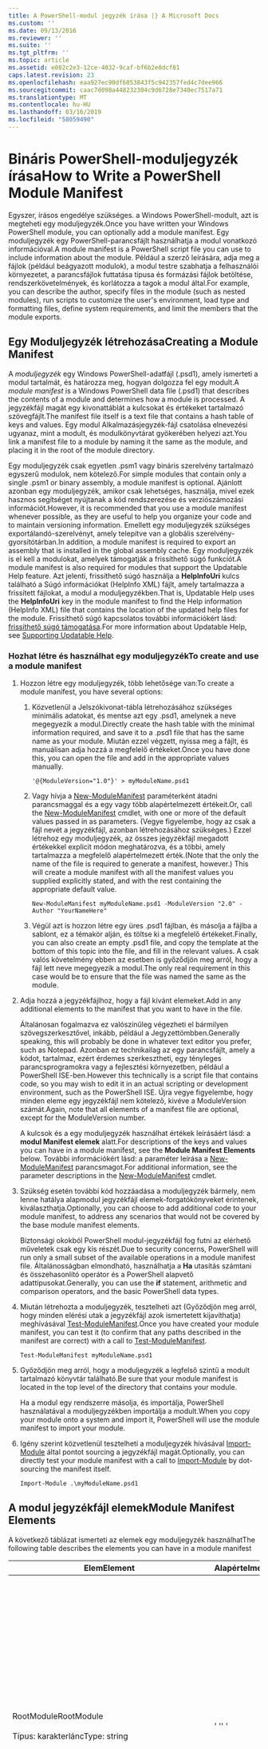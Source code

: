 ```yaml
---
title: A PowerShell-modul jegyzék írása |} A Microsoft Docs
ms.custom: ''
ms.date: 09/13/2016
ms.reviewer: ''
ms.suite: ''
ms.tgt_pltfrm: ''
ms.topic: article
ms.assetid: e082c2e3-12ce-4032-9caf-bf6b2e0dcf81
caps.latest.revision: 23
ms.openlocfilehash: eaa927ec90df6053843f5c942357fed4c7dee966
ms.sourcegitcommit: caac7d098a448232304c9d6728e7340ec7517a71
ms.translationtype: MT
ms.contentlocale: hu-HU
ms.lasthandoff: 03/16/2019
ms.locfileid: "58059490"
---
```

# <a name="how-to-write-a-powershell-module-manifest"></a><span data-ttu-id="50d40-102">Bináris PowerShell-moduljegyzék írása</span><span class="sxs-lookup"><span data-stu-id="50d40-102">How to Write a PowerShell Module Manifest</span></span>

<span data-ttu-id="50d40-103">Egyszer, írásos engedélye szükséges. a Windows PowerShell-modult, azt is megteheti egy moduljegyzék.</span><span class="sxs-lookup"><span data-stu-id="50d40-103">Once you have written your Windows PowerShell module, you can optionally add a module manifest.</span></span> <span data-ttu-id="50d40-104">Egy moduljegyzék egy PowerShell-parancsfájlt használhatja a modul vonatkozó információval.</span><span class="sxs-lookup"><span data-stu-id="50d40-104">A module manifest is a PowerShell script file you can use to include information about the module.</span></span> <span data-ttu-id="50d40-105">Például a szerző leírására, adja meg a fájlok (például beágyazott modulok), a modul testre szabhatja a felhasználói környezetet, a parancsfájlok futtatása típusa és formázási fájlok betöltése, rendszerkövetelmények, és korlátozza a tagok a modul által.</span><span class="sxs-lookup"><span data-stu-id="50d40-105">For example, you can describe the author, specify files in the module (such as nested modules), run scripts to customize the user's environment, load type and formatting files, define system requirements, and limit the members that the module exports.</span></span>

## <a name="creating-a-module-manifest"></a><span data-ttu-id="50d40-106">Egy Moduljegyzék létrehozása</span><span class="sxs-lookup"><span data-stu-id="50d40-106">Creating a Module Manifest</span></span>

<span data-ttu-id="50d40-107">A *moduljegyzék* egy Windows PowerShell-adatfájl (.psd1), amely ismerteti a modul tartalmát, és határozza meg, hogyan dolgozza fel egy modult.</span><span class="sxs-lookup"><span data-stu-id="50d40-107">A *module manifest* is a Windows PowerShell data file (.psd1) that describes the contents of a module and determines how a module is processed.</span></span> <span data-ttu-id="50d40-108">A jegyzékfájl magát egy kivonattáblát a kulcsokat és értékeket tartalmazó szövegfájlt.</span><span class="sxs-lookup"><span data-stu-id="50d40-108">The manifest file itself is a text file that contains a hash table of keys and values.</span></span> <span data-ttu-id="50d40-109">Egy modul Alkalmazásjegyzék-fájl csatolása elnevezési ugyanaz, mint a modult, és modulkönyvtárat gyökerében helyezi azt.</span><span class="sxs-lookup"><span data-stu-id="50d40-109">You link a manifest file to a module by naming it the same as the module, and placing it in the root of the module directory.</span></span>

<span data-ttu-id="50d40-110">Egy moduljegyzék csak egyetlen .psm1 vagy bináris szerelvény tartalmazó egyszerű modulok, nem kötelező.</span><span class="sxs-lookup"><span data-stu-id="50d40-110">For simple modules that contain only a single .psm1 or binary assembly, a module manifest is optional.</span></span> <span data-ttu-id="50d40-111">Ajánlott azonban egy moduljegyzék, amikor csak lehetséges, használja, mivel ezek hasznos segítséget nyújtanak a kód rendszerezése és verziószámozási információt.</span><span class="sxs-lookup"><span data-stu-id="50d40-111">However, it is recommended that you use a module manifest whenever possible, as they are useful to help you organize your code and to maintain versioning information.</span></span> <span data-ttu-id="50d40-112">Emellett egy moduljegyzék szükséges exportálandó-szerelvényt, amely telepítve van a globális szerelvény-gyorsítótárban.</span><span class="sxs-lookup"><span data-stu-id="50d40-112">In addition, a module manifest is required to export an assembly that is installed in the global assembly cache.</span></span> <span data-ttu-id="50d40-113">Egy moduljegyzék is el kell a modulokat, amelyek támogatják a frissíthető súgó funkciót.</span><span class="sxs-lookup"><span data-stu-id="50d40-113">A module manifest is also required for modules that support the Updatable Help feature.</span></span> <span data-ttu-id="50d40-114">Azt jelenti, frissíthető súgó használja a **HelpInfoUri** kulcs található a Súgó információkat (HelpInfo XML) fájlt, amely tartalmazza a frissített fájlokat, a modul a moduljegyzékben.</span><span class="sxs-lookup"><span data-stu-id="50d40-114">That is, Updatable Help uses the **HelpInfoUri** key in the module manifest to find the Help information (HelpInfo XML) file that contains the location of the updated help files for the module.</span></span> <span data-ttu-id="50d40-115">Frissíthető súgó kapcsolatos további információkért lásd: [frissíthető súgó támogatása](./supporting-updatable-help.md).</span><span class="sxs-lookup"><span data-stu-id="50d40-115">For more information about Updatable Help, see [Supporting Updatable Help](./supporting-updatable-help.md).</span></span>

### <a name="to-create-and-use-a-module-manifest"></a><span data-ttu-id="50d40-116">Hozhat létre és használhat egy moduljegyzék</span><span class="sxs-lookup"><span data-stu-id="50d40-116">To create and use a module manifest</span></span>

1. <span data-ttu-id="50d40-117">Hozzon létre egy moduljegyzék, több lehetősége van:</span><span class="sxs-lookup"><span data-stu-id="50d40-117">To create a module manifest, you have several options:</span></span>

   1. <span data-ttu-id="50d40-118">Közvetlenül a Jelszókivonat-tábla létrehozásához szükséges minimális adatokat, és mentse azt egy .psd1, amelynek a neve megegyezik a modul.</span><span class="sxs-lookup"><span data-stu-id="50d40-118">Directly create the hash table with the minimal information required, and save it to a .psd1 file that has the same name as your module.</span></span> <span data-ttu-id="50d40-119">Miután ezzel végzett, nyissa meg a fájlt, és manuálisan adja hozzá a megfelelő értékeket.</span><span class="sxs-lookup"><span data-stu-id="50d40-119">Once you have done this, you can open the file and add in the appropriate values manually.</span></span>

      `'@{ModuleVersion="1.0"}' > myModuleName.psd1`

   2. <span data-ttu-id="50d40-120">Vagy hívja a [New-ModuleManifest](/powershell/module/Microsoft.PowerShell.Core/New-ModuleManifest) paraméterként átadni parancsmaggal és a egy vagy több alapértelmezett értékeit.</span><span class="sxs-lookup"><span data-stu-id="50d40-120">Or, call the [New-ModuleManifest](/powershell/module/Microsoft.PowerShell.Core/New-ModuleManifest) cmdlet, with one or more of the default values passed in as parameters.</span></span> <span data-ttu-id="50d40-121">(Vegye figyelembe, hogy az csak a fájl nevét a jegyzékfájl, azonban létrehozásához szükséges.) Ezzel létrehoz egy moduljegyzék, az összes jegyzékfájl megadott értékekkel explicit módon meghatározva, és a többi, amely tartalmazza a megfelelő alapértelmezett érték.</span><span class="sxs-lookup"><span data-stu-id="50d40-121">(Note that the only the name of the file is required to generate a manifest, however.) This will create a module manifest with all the manifest values you supplied explicitly stated, and with the rest containing the appropriate default value.</span></span>

      `New-ModuleManifest myModuleName.psd1 -ModuleVersion "2.0" -Author "YourNameHere"`

   3. <span data-ttu-id="50d40-122">Végül azt is hozzon létre egy üres .psd1 fájlban, és másolja a fájlba a sablont, ez a témakör alján, és töltse ki a megfelelő értékeket.</span><span class="sxs-lookup"><span data-stu-id="50d40-122">Finally, you can also create an empty .psd1 file, and copy the template at the bottom of this topic into the file, and fill in the relevant values.</span></span> <span data-ttu-id="50d40-123">A csak valós követelmény ebben az esetben is győződjön meg arról, hogy a fájl lett neve megegyezik a modul.</span><span class="sxs-lookup"><span data-stu-id="50d40-123">The only real requirement in this case would be to ensure that the file was named the same as the module.</span></span>

2. <span data-ttu-id="50d40-124">Adja hozzá a jegyzékfájlhoz, hogy a fájl kívánt elemeket.</span><span class="sxs-lookup"><span data-stu-id="50d40-124">Add in any additional elements to the manifest that you want to have in the file.</span></span>

   <span data-ttu-id="50d40-125">Általánosan fogalmazva ez valószínűleg végezheti el bármilyen szövegszerkesztővel, inkább, például a Jegyzettömbben.</span><span class="sxs-lookup"><span data-stu-id="50d40-125">Generally speaking, this will probably be done in whatever text editor you prefer, such as Notepad.</span></span> <span data-ttu-id="50d40-126">Azonban ez technikailag az egy parancsfájlt, amely a kódot, tartalmaz, ezért érdemes szerkesztheti, egy tényleges parancsprogramokra vagy a fejlesztési környezetben, például a PowerShell ISE-ben.</span><span class="sxs-lookup"><span data-stu-id="50d40-126">However this technically is a script file that contains code, so you may wish to edit it in an actual scripting or development environment, such as the PowerShell ISE.</span></span> <span data-ttu-id="50d40-127">Újra vegye figyelembe, hogy minden eleme egy jegyzékfájl nem kötelező, kivéve a ModuleVersion számát.</span><span class="sxs-lookup"><span data-stu-id="50d40-127">Again, note that all elements of a manifest file are optional, except for the ModuleVersion number.</span></span>

   <span data-ttu-id="50d40-128">A kulcsok és a egy moduljegyzék használhat értékek leírásáért lásd: a **modul Manifest elemek** alatt.</span><span class="sxs-lookup"><span data-stu-id="50d40-128">For descriptions of the keys and values you can have in a module manifest, see the **Module Manifest Elements** below.</span></span> <span data-ttu-id="50d40-129">További információkért lásd: a paraméter leírása a [New-ModuleManifest](/powershell/module/Microsoft.PowerShell.Core/New-ModuleManifest) parancsmagot.</span><span class="sxs-lookup"><span data-stu-id="50d40-129">For additional information, see the parameter descriptions in the  [New-ModuleManifest](/powershell/module/Microsoft.PowerShell.Core/New-ModuleManifest) cmdlet.</span></span>

3. <span data-ttu-id="50d40-130">Szükség esetén további kód hozzáadása a moduljegyzék bármely, nem lenne hatálya alapmodul jegyzékfájl elemek-forgatókönyveket érintenek, kiválaszthatja.</span><span class="sxs-lookup"><span data-stu-id="50d40-130">Optionally, you can choose to add additional code to your module manifest, to address any scenarios that would not be covered by the base module manifest elements.</span></span>

   <span data-ttu-id="50d40-131">Biztonsági okokból PowerShell modul-jegyzékfájl fog futni az elérhető műveletek csak egy kis részét.</span><span class="sxs-lookup"><span data-stu-id="50d40-131">Due to security concerns, PowerShell will run only a small subset of the available operations in a module manifest file.</span></span> <span data-ttu-id="50d40-132">Általánosságban elmondható, használhatja a **Ha** utasítás számtani és összehasonlító operátor és a PowerShell alapvető adattípusokat.</span><span class="sxs-lookup"><span data-stu-id="50d40-132">Generally, you can use the **if** statement, arithmetic and comparison operators, and the basic PowerShell data types.</span></span>

4. <span data-ttu-id="50d40-133">Miután létrehozta a moduljegyzék, tesztelheti azt (Győződjön meg arról, hogy minden elérési utak a jegyzékfájl azok ismertetett kijavíthatja) meghívásával [Test-ModuleManifest](/powershell/module/Microsoft.PowerShell.Core/Test-ModuleManifest).</span><span class="sxs-lookup"><span data-stu-id="50d40-133">Once you have created your module manifest, you can test it (to confirm that any paths described in the manifest are correct) with a call to [Test-ModuleManifest](/powershell/module/Microsoft.PowerShell.Core/Test-ModuleManifest).</span></span>

   `Test-ModuleManifest myModuleName.psd1`

5. <span data-ttu-id="50d40-134">Győződjön meg arról, hogy a moduljegyzék a legfelső szintű a modult tartalmazó könyvtár található.</span><span class="sxs-lookup"><span data-stu-id="50d40-134">Be sure that your module manifest is located in the top level of the directory that contains your module.</span></span>

   <span data-ttu-id="50d40-135">Ha a modul egy rendszerre másolja, és importálja, PowerShell használatával a moduljegyzékben importálja a modult.</span><span class="sxs-lookup"><span data-stu-id="50d40-135">When you copy your module onto a system and import it, PowerShell will use the module manifest to import your module.</span></span>

6. <span data-ttu-id="50d40-136">Igény szerint közvetlenül tesztelheti a moduljegyzék hívásával [Import-Module](/powershell/module/Microsoft.PowerShell.Core/Import-Module) által pontot sourcing a jegyzékfájl magát.</span><span class="sxs-lookup"><span data-stu-id="50d40-136">Optionally, you can directly test your module manifest with a call to [Import-Module](/powershell/module/Microsoft.PowerShell.Core/Import-Module) by dot-sourcing the manifest itself.</span></span>

   `Import-Module .\myModuleName.psd1`

## <a name="module-manifest-elements"></a><span data-ttu-id="50d40-137">A modul jegyzékfájl elemek</span><span class="sxs-lookup"><span data-stu-id="50d40-137">Module Manifest Elements</span></span>

<span data-ttu-id="50d40-138">A következő táblázat ismerteti az elemek egy moduljegyzék használhat</span><span class="sxs-lookup"><span data-stu-id="50d40-138">The following table describes the elements you can have in a module manifest</span></span>

|<span data-ttu-id="50d40-139">Elem</span><span class="sxs-lookup"><span data-stu-id="50d40-139">Element</span></span>|<span data-ttu-id="50d40-140">Alapértelmezett</span><span class="sxs-lookup"><span data-stu-id="50d40-140">Default</span></span>|<span data-ttu-id="50d40-141">Leírás</span><span class="sxs-lookup"><span data-stu-id="50d40-141">Description</span></span>|
|-------------|-------------|-----------------|
|<span data-ttu-id="50d40-142">RootModule</span><span class="sxs-lookup"><span data-stu-id="50d40-142">RootModule</span></span><br /><br /> <span data-ttu-id="50d40-143">Típus: karakterlánc</span><span class="sxs-lookup"><span data-stu-id="50d40-143">Type: string</span></span>|<span data-ttu-id="50d40-144">' '</span><span class="sxs-lookup"><span data-stu-id="50d40-144">' '</span></span>|<span data-ttu-id="50d40-145">A modul vagy bináris modul parancsfájl társított a jegyzékfájlban.</span><span class="sxs-lookup"><span data-stu-id="50d40-145">Script module or binary module file associated with this manifest.</span></span> <span data-ttu-id="50d40-146">PowerShell korábbi verzióiban ezt az elemet a ModuleToProcess néven ismert.</span><span class="sxs-lookup"><span data-stu-id="50d40-146">Previous versions of PowerShell called this element the ModuleToProcess.</span></span><br /><br /> <span data-ttu-id="50d40-147">Lehet, hogy a legfelső szintű modul lehetséges típusait üres (teszi ezt egy **Manifest** modul), egy parancsfájl-moduljának neve (.psm1, ami lehetővé teszi az Ez egy **parancsfájl** modul), vagy a bináris modulok (.exe vagy .dll, neve Ez lehetővé teszi egy **bináris** modul).</span><span class="sxs-lookup"><span data-stu-id="50d40-147">Possible types for the root module can be empty (which will make this a **Manifest** module), the name of a script module (.psm1, which makes this a **Script** module), or the name of a binary module (.exe or .dll, which makes this a **Binary** module).</span></span> <span data-ttu-id="50d40-148">Ez az elem helyezi el egy modul jegyzékfájlt (.psd1) vagy egy parancsfájl (.ps1) neve előforduló hiba miatt.</span><span class="sxs-lookup"><span data-stu-id="50d40-148">Placing the name of a module manifest (.psd1) or a script file (.ps1) in this element will cause an error to occur.</span></span>|
|<span data-ttu-id="50d40-149">ModuleVersion</span><span class="sxs-lookup"><span data-stu-id="50d40-149">ModuleVersion</span></span><br /><br /> <span data-ttu-id="50d40-150">Típus: karakterlánc</span><span class="sxs-lookup"><span data-stu-id="50d40-150">Type: string</span></span>|<span data-ttu-id="50d40-151">1.0</span><span class="sxs-lookup"><span data-stu-id="50d40-151">1.0</span></span>|<span data-ttu-id="50d40-152">Ez a modul verziószámát.</span><span class="sxs-lookup"><span data-stu-id="50d40-152">Version number of this module.</span></span> <span data-ttu-id="50d40-153">A karakterlánc [System.Version] átalakítása képesnek kell lennie.</span><span class="sxs-lookup"><span data-stu-id="50d40-153">The string must be able to convert to [System.Version].</span></span> <span data-ttu-id="50d40-154">Ez azt jelenti, hogy a(z) #. #. #. #. #'.</span><span class="sxs-lookup"><span data-stu-id="50d40-154">That is, '#.#.#.#.#'.</span></span> <span data-ttu-id="50d40-155">`Import-Module` a megtalálja az első modul betölti a **$psModulePath** , amely megegyezik-e, és legalább egy ModuleVersion megegyezik a `-MinimumVersion` paraméter.</span><span class="sxs-lookup"><span data-stu-id="50d40-155">`Import-Module` will load the first module it finds on the **$psModulePath** that matches the name, and has at least as high a ModuleVersion, as the `-MinimumVersion` parameter.</span></span> <span data-ttu-id="50d40-156">Egy adott verziót használja a`-RequiredVersion` paramétert, helyette.</span><span class="sxs-lookup"><span data-stu-id="50d40-156">To import a specific version, use the`-RequiredVersion` parameter, instead.</span></span><br /><br /> <span data-ttu-id="50d40-157">Példa: `ModuleVersion = '1.0'`</span><span class="sxs-lookup"><span data-stu-id="50d40-157">Example: `ModuleVersion = '1.0'`</span></span>|
|<span data-ttu-id="50d40-158">GUID</span><span class="sxs-lookup"><span data-stu-id="50d40-158">GUID</span></span><br /><br /> <span data-ttu-id="50d40-159">Típus: karakterlánc</span><span class="sxs-lookup"><span data-stu-id="50d40-159">Type: string</span></span>|<span data-ttu-id="50d40-160">Automatikusan előállított GUID</span><span class="sxs-lookup"><span data-stu-id="50d40-160">Autogenerated GUID</span></span>|<span data-ttu-id="50d40-161">Ez a modul egyedi azonosításához használt azonosítója.</span><span class="sxs-lookup"><span data-stu-id="50d40-161">ID used to uniquely identify this module.</span></span> <span data-ttu-id="50d40-162">Vegye figyelembe, hogy egy modul GUID jelenleg nem lehet importálni.</span><span class="sxs-lookup"><span data-stu-id="50d40-162">Note that you cannot currently import a module by GUID.</span></span><br /><br /> <span data-ttu-id="50d40-163">Példa: `GUID = 'cfc45206-1e49-459d-a8ad-5b571ef94857'`</span><span class="sxs-lookup"><span data-stu-id="50d40-163">Example: `GUID = 'cfc45206-1e49-459d-a8ad-5b571ef94857'`</span></span>|
|<span data-ttu-id="50d40-164">Szerző</span><span class="sxs-lookup"><span data-stu-id="50d40-164">Author</span></span><br /><br /> <span data-ttu-id="50d40-165">Típus: karakterlánc</span><span class="sxs-lookup"><span data-stu-id="50d40-165">Type: string</span></span>|<span data-ttu-id="50d40-166">Egyik sem</span><span class="sxs-lookup"><span data-stu-id="50d40-166">None</span></span>|<span data-ttu-id="50d40-167">Ez a modul szerzője.</span><span class="sxs-lookup"><span data-stu-id="50d40-167">Author of this module.</span></span><br /><br /> <span data-ttu-id="50d40-168">Példa: `Author = 'AuthorNameHere'`</span><span class="sxs-lookup"><span data-stu-id="50d40-168">Example: `Author = 'AuthorNameHere'`</span></span>|
|<span data-ttu-id="50d40-169">CompanyName</span><span class="sxs-lookup"><span data-stu-id="50d40-169">CompanyName</span></span><br /><br /> <span data-ttu-id="50d40-170">Típus: karakterlánc</span><span class="sxs-lookup"><span data-stu-id="50d40-170">Type: string</span></span>|<span data-ttu-id="50d40-171">Ismeretlen</span><span class="sxs-lookup"><span data-stu-id="50d40-171">Unknown</span></span>|<span data-ttu-id="50d40-172">Vállalat vagy a modul gyártói.</span><span class="sxs-lookup"><span data-stu-id="50d40-172">Company or vendor of this module.</span></span><br /><br /> <span data-ttu-id="50d40-173">Példa: `CompanyName = 'Fabrikam'`</span><span class="sxs-lookup"><span data-stu-id="50d40-173">Example: `CompanyName = 'Fabrikam'`</span></span>|
|<span data-ttu-id="50d40-174">Szerzői jog</span><span class="sxs-lookup"><span data-stu-id="50d40-174">Copyright</span></span><br /><br /> <span data-ttu-id="50d40-175">Típus: karakterlánc</span><span class="sxs-lookup"><span data-stu-id="50d40-175">Type: string</span></span>|<span data-ttu-id="50d40-176">(c) [currentYear] [Szerző].</span><span class="sxs-lookup"><span data-stu-id="50d40-176">(c) [currentYear] [Author].</span></span> <span data-ttu-id="50d40-177">Minden jog fenntartva.</span><span class="sxs-lookup"><span data-stu-id="50d40-177">All rights reserved.</span></span>|<span data-ttu-id="50d40-178">Ez a modul szerzői jogi nyilatkozata.</span><span class="sxs-lookup"><span data-stu-id="50d40-178">Copyright statement for this module.</span></span><br /><br /> <span data-ttu-id="50d40-179">Példa: `Copyright = '2016 AuthorName. All rights reserved.'`</span><span class="sxs-lookup"><span data-stu-id="50d40-179">Example: `Copyright = '2016 AuthorName. All rights reserved.'`</span></span>|
|<span data-ttu-id="50d40-180">Leírás</span><span class="sxs-lookup"><span data-stu-id="50d40-180">Description</span></span><br /><br /> <span data-ttu-id="50d40-181">Típus: karakterlánc</span><span class="sxs-lookup"><span data-stu-id="50d40-181">Type: string</span></span>|<span data-ttu-id="50d40-182">' '</span><span class="sxs-lookup"><span data-stu-id="50d40-182">' '</span></span>|<span data-ttu-id="50d40-183">A modul által biztosított funkciók leírása.</span><span class="sxs-lookup"><span data-stu-id="50d40-183">Description of the functionality provided by this module.</span></span><br /><br /> <span data-ttu-id="50d40-184">Példa: `Description = 'This is a description of a module.'`</span><span class="sxs-lookup"><span data-stu-id="50d40-184">Example: `Description = 'This is a description of a module.'`</span></span>|
|<span data-ttu-id="50d40-185">PowerShellVersion</span><span class="sxs-lookup"><span data-stu-id="50d40-185">PowerShellVersion</span></span><br /><br /> <span data-ttu-id="50d40-186">Típus: karakterlánc</span><span class="sxs-lookup"><span data-stu-id="50d40-186">Type: string</span></span>|<span data-ttu-id="50d40-187">' '</span><span class="sxs-lookup"><span data-stu-id="50d40-187">' '</span></span>|<span data-ttu-id="50d40-188">A Windows PowerShell motor, ez a modul által megkövetelt minimális verzióját.</span><span class="sxs-lookup"><span data-stu-id="50d40-188">Minimum version of the Windows PowerShell engine required by this module.</span></span> <span data-ttu-id="50d40-189">Aktuális érvényes értékei 1.0-s, 2.0-s, 3.0-s, 4.0 és 5.0.</span><span class="sxs-lookup"><span data-stu-id="50d40-189">Current valid values are 1.0, 2.0, 3.0, 4.0, and 5.0.</span></span><br /><br /> <span data-ttu-id="50d40-190">Példa: `PowerShellVersion = '5.0'`</span><span class="sxs-lookup"><span data-stu-id="50d40-190">Example: `PowerShellVersion = '5.0'`</span></span>|
|<span data-ttu-id="50d40-191">PowerShellHostName</span><span class="sxs-lookup"><span data-stu-id="50d40-191">PowerShellHostName</span></span><br /><br /> <span data-ttu-id="50d40-192">Típus: karakterlánc</span><span class="sxs-lookup"><span data-stu-id="50d40-192">Type: string</span></span>|<span data-ttu-id="50d40-193">' '</span><span class="sxs-lookup"><span data-stu-id="50d40-193">' '</span></span>|<span data-ttu-id="50d40-194">Megadja a Windows PowerShell-gazdagép, a modul által igényelt nevét.</span><span class="sxs-lookup"><span data-stu-id="50d40-194">Specifies the name of the Windows PowerShell host that is required by the module.</span></span> <span data-ttu-id="50d40-195">Ez a név Windows PowerShell által biztosított.</span><span class="sxs-lookup"><span data-stu-id="50d40-195">This name is provided by Windows PowerShell.</span></span> <span data-ttu-id="50d40-196">Egy gazdagép program neve a programban, írja be a következőt: `$host.name` .</span><span class="sxs-lookup"><span data-stu-id="50d40-196">To find the name of a host program, in the program, type: `$host.name` .</span></span><br /><br /> <span data-ttu-id="50d40-197">Példa: `PowerShellHostName = 'Windows PowerShell ISE Host'`</span><span class="sxs-lookup"><span data-stu-id="50d40-197">Example: `PowerShellHostName = 'Windows PowerShell ISE Host'`</span></span>|
|<span data-ttu-id="50d40-198">PowerShellHostVersion</span><span class="sxs-lookup"><span data-stu-id="50d40-198">PowerShellHostVersion</span></span><br /><br /> <span data-ttu-id="50d40-199">Típus: karakterlánc</span><span class="sxs-lookup"><span data-stu-id="50d40-199">Type: string</span></span>|<span data-ttu-id="50d40-200">' '</span><span class="sxs-lookup"><span data-stu-id="50d40-200">' '</span></span>|<span data-ttu-id="50d40-201">A Windows PowerShell-gazdagép, ez a modul által megkövetelt minimális verzióját.</span><span class="sxs-lookup"><span data-stu-id="50d40-201">Minimum version of the Windows PowerShell host required by this module.</span></span><br /><br /> <span data-ttu-id="50d40-202">Példa: `PowerShellHostVersion = '2.0'`</span><span class="sxs-lookup"><span data-stu-id="50d40-202">Example: `PowerShellHostVersion = '2.0'`</span></span>|
|<span data-ttu-id="50d40-203">DotNetFrameworkVersion</span><span class="sxs-lookup"><span data-stu-id="50d40-203">DotNetFrameworkVersion</span></span><br /><br /> <span data-ttu-id="50d40-204">Típus: karakterlánc</span><span class="sxs-lookup"><span data-stu-id="50d40-204">Type: string</span></span>|<span data-ttu-id="50d40-205">' '</span><span class="sxs-lookup"><span data-stu-id="50d40-205">' '</span></span>|<span data-ttu-id="50d40-206">Ez a modul által igényelt, a Microsoft .NET-keretrendszer minimális verziója.</span><span class="sxs-lookup"><span data-stu-id="50d40-206">Minimum version of Microsoft .NET Framework required by this module.</span></span><br /><br /> <span data-ttu-id="50d40-207">Példa: `DotNetFrameworkVersion = '3.5'`</span><span class="sxs-lookup"><span data-stu-id="50d40-207">Example: `DotNetFrameworkVersion = '3.5'`</span></span>|
|<span data-ttu-id="50d40-208">CLRVersion</span><span class="sxs-lookup"><span data-stu-id="50d40-208">CLRVersion</span></span><br /><br /> <span data-ttu-id="50d40-209">Típus: karakterlánc</span><span class="sxs-lookup"><span data-stu-id="50d40-209">Type: string</span></span>|<span data-ttu-id="50d40-210">' '</span><span class="sxs-lookup"><span data-stu-id="50d40-210">' '</span></span>|<span data-ttu-id="50d40-211">A közös nyelvi futtatókörnyezet (CLR) Ez a modul által megkövetelt minimális verzióját.</span><span class="sxs-lookup"><span data-stu-id="50d40-211">Minimum version of the common language runtime (CLR) required by this module.</span></span><br /><br /> <span data-ttu-id="50d40-212">Példa: `CLRVersion = '3.5'`</span><span class="sxs-lookup"><span data-stu-id="50d40-212">Example: `CLRVersion = '3.5'`</span></span>|
|<span data-ttu-id="50d40-213">ProcessorArchitecture</span><span class="sxs-lookup"><span data-stu-id="50d40-213">ProcessorArchitecture</span></span><br /><br /> <span data-ttu-id="50d40-214">Típus: karakterlánc</span><span class="sxs-lookup"><span data-stu-id="50d40-214">Type: string</span></span>|<span data-ttu-id="50d40-215">' '</span><span class="sxs-lookup"><span data-stu-id="50d40-215">' '</span></span>|<span data-ttu-id="50d40-216">Processzor architektúrája (nincs, X86, AMD64-es) Ez a modul által igényelt.</span><span class="sxs-lookup"><span data-stu-id="50d40-216">Processor architecture (None, X86, Amd64) required by this module.</span></span> <span data-ttu-id="50d40-217">Érvényes értékek a következők x86, AMD64 IA64 operációs rendszerben, és egyik sem (ismeretlen vagy meghatározatlan).</span><span class="sxs-lookup"><span data-stu-id="50d40-217">Valid values are x86, AMD64, IA64, and None (unknown or unspecified).</span></span><br /><br /> <span data-ttu-id="50d40-218">Példa: `ProcessorArchitecture = 'x86'`</span><span class="sxs-lookup"><span data-stu-id="50d40-218">Example: `ProcessorArchitecture = 'x86'`</span></span>|
|<span data-ttu-id="50d40-219">RequiredModules</span><span class="sxs-lookup"><span data-stu-id="50d40-219">RequiredModules</span></span><br /><br /> <span data-ttu-id="50d40-220">Típus: [string []]</span><span class="sxs-lookup"><span data-stu-id="50d40-220">Type: [string[]]</span></span>|<span data-ttu-id="50d40-221">@()</span><span class="sxs-lookup"><span data-stu-id="50d40-221">@()</span></span>|<span data-ttu-id="50d40-222">Olyan modulok, ez a modul importálása előtt a globális környezetbe kell importálni.</span><span class="sxs-lookup"><span data-stu-id="50d40-222">Modules that must be imported into the global environment prior to importing this module.</span></span> <span data-ttu-id="50d40-223">Így betöltődik, kivéve, ha azok már betöltött felsorolt modulokat.</span><span class="sxs-lookup"><span data-stu-id="50d40-223">This will load any modules listed unless they have already been loaded.</span></span> <span data-ttu-id="50d40-224">(Például egyes modulok esetleg már tölthető be egy másik modul.).</span><span class="sxs-lookup"><span data-stu-id="50d40-224">(For example, some modules may already be loaded by a different module.).</span></span> <span data-ttu-id="50d40-225">Adjon meg egy adott verziót, a betöltés, lehetőség arra is `RequiredVersion` helyett `ModuleVersion`.</span><span class="sxs-lookup"><span data-stu-id="50d40-225">It is also possible to specify a specific version to load using `RequiredVersion` rather than `ModuleVersion`.</span></span> <span data-ttu-id="50d40-226">Használata esetén `ModuleVersion` , betölti a megadott verzió legalább elérhető legújabb verzióra.</span><span class="sxs-lookup"><span data-stu-id="50d40-226">When using `ModuleVersion` it will load the newest version available with a minimum of the version specified.</span></span><br /><br /> <span data-ttu-id="50d40-227">Példa: `RequiredModules = @(@{ModuleName="myDependentModule", ModuleVersion="2.0",Guid="cfc45206-1e49-459d-a8ad-5b571ef94857"})`</span><span class="sxs-lookup"><span data-stu-id="50d40-227">Example: `RequiredModules = @(@{ModuleName="myDependentModule", ModuleVersion="2.0",Guid="cfc45206-1e49-459d-a8ad-5b571ef94857"})`</span></span><br /><br /> <span data-ttu-id="50d40-228">Példa: `RequiredModules = @(@{ModuleName="myDependentModule", RequiredVersion="1.5",Guid="cfc45206-1e49-459d-a8ad-5b571ef94857"})`</span><span class="sxs-lookup"><span data-stu-id="50d40-228">Example: `RequiredModules = @(@{ModuleName="myDependentModule", RequiredVersion="1.5",Guid="cfc45206-1e49-459d-a8ad-5b571ef94857"})`</span></span>|
|<span data-ttu-id="50d40-229">RequiredAssemblies</span><span class="sxs-lookup"><span data-stu-id="50d40-229">RequiredAssemblies</span></span><br /><br /> <span data-ttu-id="50d40-230">Típus: [string []]</span><span class="sxs-lookup"><span data-stu-id="50d40-230">Type: [string[]]</span></span>|<span data-ttu-id="50d40-231">@()</span><span class="sxs-lookup"><span data-stu-id="50d40-231">@()</span></span>|<span data-ttu-id="50d40-232">Ez a modul importálása előtt kell betölteni, szerelvényeket.</span><span class="sxs-lookup"><span data-stu-id="50d40-232">Assemblies that must be loaded prior to importing this module.</span></span><br /><br /> <span data-ttu-id="50d40-233">Vegye figyelembe, hogy RequiredModules eltérően, PowerShell betölti a RequiredAssemblies, ha azok nem már betöltött.</span><span class="sxs-lookup"><span data-stu-id="50d40-233">Note that unlike RequiredModules, PowerShell will load the RequiredAssemblies if they are not already loaded.</span></span>|
|<span data-ttu-id="50d40-234">ScriptsToProcess</span><span class="sxs-lookup"><span data-stu-id="50d40-234">ScriptsToProcess</span></span><br /><br /> <span data-ttu-id="50d40-235">Típus: [string []]</span><span class="sxs-lookup"><span data-stu-id="50d40-235">Type: [string[]]</span></span>|<span data-ttu-id="50d40-236">@()</span><span class="sxs-lookup"><span data-stu-id="50d40-236">@()</span></span>|<span data-ttu-id="50d40-237">A modul importálása a hívónak a munkamenet-állapot futó parancsprogramnak (.ps1) fájlok.</span><span class="sxs-lookup"><span data-stu-id="50d40-237">Script (.ps1) files that are run in the caller's session state when the module is imported.</span></span> <span data-ttu-id="50d40-238">Ez az állapot vagy a beágyazott modulok, a munkamenet-állapot egy másik modul globális munkamenet lehet.</span><span class="sxs-lookup"><span data-stu-id="50d40-238">This could be the global session state or, for nested modules, the session state of another module.</span></span> <span data-ttu-id="50d40-239">Ezek a parancsfájlok segítségével-környezet előkészítése a hasonlóan használhatja egy bejelentkezési parancsfájl.</span><span class="sxs-lookup"><span data-stu-id="50d40-239">You can use these scripts to prepare an environment just as you might use a login script.</span></span><br /><br /> <span data-ttu-id="50d40-240">Ezek a szkriptek előtt töltődnek be a modulok a jegyzékfájlban szereplő valamelyik futnak.</span><span class="sxs-lookup"><span data-stu-id="50d40-240">These scripts are run before any of the modules listed in the manifest are loaded.</span></span>|
|<span data-ttu-id="50d40-241">TypesToProcess</span><span class="sxs-lookup"><span data-stu-id="50d40-241">TypesToProcess</span></span><br /><br /> <span data-ttu-id="50d40-242">Típus: [Object []]</span><span class="sxs-lookup"><span data-stu-id="50d40-242">Type: [Object[]]</span></span>|<span data-ttu-id="50d40-243">@()</span><span class="sxs-lookup"><span data-stu-id="50d40-243">@()</span></span>|<span data-ttu-id="50d40-244">Írja be a fájlokat (.ps1xml), ez a modul importálása során nem tölthető be.</span><span class="sxs-lookup"><span data-stu-id="50d40-244">Type files (.ps1xml) to be loaded when importing this module.</span></span>|
|<span data-ttu-id="50d40-245">FormatsToProcess</span><span class="sxs-lookup"><span data-stu-id="50d40-245">FormatsToProcess</span></span><br /><br /> <span data-ttu-id="50d40-246">Típus: [Object []]</span><span class="sxs-lookup"><span data-stu-id="50d40-246">Type: [Object[]]</span></span>|<span data-ttu-id="50d40-247">@()</span><span class="sxs-lookup"><span data-stu-id="50d40-247">@()</span></span>|<span data-ttu-id="50d40-248">Formátumú fájlok (.ps1xml), ez a modul importálása során nem tölthető be.</span><span class="sxs-lookup"><span data-stu-id="50d40-248">Format files (.ps1xml) to be loaded when importing this module.</span></span>|
|<span data-ttu-id="50d40-249">NestedModules</span><span class="sxs-lookup"><span data-stu-id="50d40-249">NestedModules</span></span><br /><br /> <span data-ttu-id="50d40-250">Típus: [Object []]</span><span class="sxs-lookup"><span data-stu-id="50d40-250">Type: [Object[]]</span></span>|<span data-ttu-id="50d40-251">@()</span><span class="sxs-lookup"><span data-stu-id="50d40-251">@()</span></span>|<span data-ttu-id="50d40-252">Modulok importálása egymásba ágyazott modulként megadott RootModule/ModuleToProcess modul.</span><span class="sxs-lookup"><span data-stu-id="50d40-252">Modules to import as nested modules of the module specified in RootModule/ModuleToProcess.</span></span><br /><br /> <span data-ttu-id="50d40-253">Ezt az elemet ad hozzá egy modul neve hasonlít a hívó `Import-Module` , a parancsfájl vagy a szerelvény kódon belül.</span><span class="sxs-lookup"><span data-stu-id="50d40-253">Adding a module name to this element is similar to calling `Import-Module` from within your script or assembly code.</span></span> <span data-ttu-id="50d40-254">A fő különbség, hogy egyszerűbb legyen a tekintse meg, milyen tölt be ide a jegyzékfájlban.</span><span class="sxs-lookup"><span data-stu-id="50d40-254">The main difference is that it's easier to see what you are loading here in the manifest file.</span></span> <span data-ttu-id="50d40-255">Is ha egy modul nem töltődik be itt, nem még van betöltve a tényleges modul.</span><span class="sxs-lookup"><span data-stu-id="50d40-255">Also, if a module fails to load here, you will not yet have loaded your actual module.</span></span><br /><br /> <span data-ttu-id="50d40-256">Más modulok mellett is előfordulhat, hogy betölteni a Itt a parancsprogramnak (.ps1) fájlokat.</span><span class="sxs-lookup"><span data-stu-id="50d40-256">In addition to other modules, you may also load script (.ps1) files here.</span></span> <span data-ttu-id="50d40-257">Ezek a fájlok végrehajtja a legfelső szintű modul kontextusában.</span><span class="sxs-lookup"><span data-stu-id="50d40-257">These files will execute in the context of the root module.</span></span> <span data-ttu-id="50d40-258">(Ez a pontot sourcing a parancsfájl a legfelső szintű modul egyenértékű.)</span><span class="sxs-lookup"><span data-stu-id="50d40-258">(This is equivalent to dot sourcing the script in your root module.)</span></span>|
|<span data-ttu-id="50d40-259">FunctionsToExport</span><span class="sxs-lookup"><span data-stu-id="50d40-259">FunctionsToExport</span></span><br /><br /> <span data-ttu-id="50d40-260">Típus: Sztring</span><span class="sxs-lookup"><span data-stu-id="50d40-260">Type: String</span></span>|<span data-ttu-id="50d40-261">'\*'</span><span class="sxs-lookup"><span data-stu-id="50d40-261">'\*'</span></span>|<span data-ttu-id="50d40-262">Megadja, hogy a modul exportálja (a helyettesítő karakterek használata engedélyezett) függvényeket a hívónak a munkamenet-állapot.</span><span class="sxs-lookup"><span data-stu-id="50d40-262">Specifies the functions that the module exports (wildcard characters are permitted) to the caller's session state.</span></span> <span data-ttu-id="50d40-263">Alapértelmezés szerint minden functions exportálja.</span><span class="sxs-lookup"><span data-stu-id="50d40-263">By default, all functions are exported.</span></span> <span data-ttu-id="50d40-264">Ezt a kulcsot használhatja a functions, a modul által exportált korlátozásához.</span><span class="sxs-lookup"><span data-stu-id="50d40-264">You can use this key to restrict the functions that are exported by the module.</span></span><br /><br /> <span data-ttu-id="50d40-265">A hívónak a munkamenet-állapot a globális munkamenet állapot vagy a beágyazott modulok, a munkamenet-állapot egy másik modul is lehet.</span><span class="sxs-lookup"><span data-stu-id="50d40-265">The caller's session state can be the global session state or, for nested modules, the session state of another module.</span></span> <span data-ttu-id="50d40-266">Beágyazott modulok láncolása, amikor minden függvény, amely egy beágyazott modul által exportált exportálja a globális munkamenet-állapothoz, kivéve, ha egy modul a lánc korlátozza a függvény a FunctionsToExport kulcs használatával.</span><span class="sxs-lookup"><span data-stu-id="50d40-266">When chaining nested modules, all functions that are exported by a nested module will be exported to the global session state unless a module in the chain restricts the function by using the FunctionsToExport key.</span></span><br /><br /> <span data-ttu-id="50d40-267">Ha a jegyzékfájlt is exportál aliasok az a Funkciók, ezt a kulcsot amelynek aliasok felsorolt funkciók távolíthatja el a AliasesToExport kulcsban, de ezt a kulcsot függvény aliasok nem adható hozzá a listához.</span><span class="sxs-lookup"><span data-stu-id="50d40-267">If the manifest also exports aliases for the functions, this key can remove functions whose aliases are listed in the AliasesToExport key, but this key cannot add function aliases to the list.</span></span>|
|<span data-ttu-id="50d40-268">CmdletsToExport</span><span class="sxs-lookup"><span data-stu-id="50d40-268">CmdletsToExport</span></span><br /><br /> <span data-ttu-id="50d40-269">Típus: Sztring</span><span class="sxs-lookup"><span data-stu-id="50d40-269">Type: String</span></span>|<span data-ttu-id="50d40-270">'\*'</span><span class="sxs-lookup"><span data-stu-id="50d40-270">'\*'</span></span>|<span data-ttu-id="50d40-271">Adja meg a parancsmagok által a modul (a helyettesítő karakterek használata engedélyezett).</span><span class="sxs-lookup"><span data-stu-id="50d40-271">Specifies the cmdlets that the module exports (wildcard characters are permitted).</span></span> <span data-ttu-id="50d40-272">Alapértelmezés szerint minden parancsmag exportálja.</span><span class="sxs-lookup"><span data-stu-id="50d40-272">By default, all cmdlets are exported.</span></span> <span data-ttu-id="50d40-273">Ez a kulcs segítségével korlátozhatja a parancsmagok, a modul által exportált.</span><span class="sxs-lookup"><span data-stu-id="50d40-273">You can use this key to restrict the cmdlets that are exported by the module.</span></span><br /><br /> <span data-ttu-id="50d40-274">A hívónak a munkamenet-állapot a globális munkamenet állapot vagy a beágyazott modulok, a munkamenet-állapot egy másik modul is lehet.</span><span class="sxs-lookup"><span data-stu-id="50d40-274">The caller's session state can be the global session state or, for nested modules, the session state of another module.</span></span> <span data-ttu-id="50d40-275">Beágyazott modulok vannak láncolása, ha minden parancsmag egy beágyazott modul által exportált végső soron exportálja a globális munkamenet-állapothoz, kivéve, ha egy modul a lánc korlátozza a parancsmag a CmdletsToExport kulcs használatával.</span><span class="sxs-lookup"><span data-stu-id="50d40-275">When you are chaining nested modules, all cmdlets that are exported by a nested module will be ultimately exported to the global session state unless a module in the chain restricts the cmdlet by using the CmdletsToExport key.</span></span><br /><br /> <span data-ttu-id="50d40-276">Ha a jegyzékfájlt is exportál a parancsmagok aliasok, ezt a kulcsot amelynek aliasok felsorolt parancsmagok távolíthatja el a AliasesToExport kulcsban, de ezt a kulcsot a parancsmag aliasok nem adható hozzá a listához.</span><span class="sxs-lookup"><span data-stu-id="50d40-276">If the manifest also exports aliases for the cmdlets, this key can remove cmdlets whose aliases are listed in the AliasesToExport key, but this key cannot add cmdlet aliases to the list.</span></span>|
|<span data-ttu-id="50d40-277">VariablesToExport</span><span class="sxs-lookup"><span data-stu-id="50d40-277">VariablesToExport</span></span><br /><br /> <span data-ttu-id="50d40-278">Típus: Sztring</span><span class="sxs-lookup"><span data-stu-id="50d40-278">Type: String</span></span>|<span data-ttu-id="50d40-279">'\*'</span><span class="sxs-lookup"><span data-stu-id="50d40-279">'\*'</span></span>|<span data-ttu-id="50d40-280">Megadja, hogy a változókat, amelyek a modul exportálja (a helyettesítő karakterek használata engedélyezett) a hívónak a munkamenet-állapot.</span><span class="sxs-lookup"><span data-stu-id="50d40-280">Specifies the variables that the module exports (wildcard characters are permitted) to the caller's session state.</span></span> <span data-ttu-id="50d40-281">Alapértelmezés szerint az összes változót exportálódik.</span><span class="sxs-lookup"><span data-stu-id="50d40-281">By default, all variables are exported.</span></span> <span data-ttu-id="50d40-282">Ez a kulcs segítségével korlátozhatja a változókat, a modul által exportált.</span><span class="sxs-lookup"><span data-stu-id="50d40-282">You can use this key to restrict the variables that are exported by the module.</span></span><br /><br /> <span data-ttu-id="50d40-283">A hívónak a munkamenet-állapot a globális munkamenet állapot vagy a beágyazott modulok, a munkamenet-állapot egy másik modul is lehet.</span><span class="sxs-lookup"><span data-stu-id="50d40-283">The caller's session state can be the global session state or, for nested modules, the session state of another module.</span></span> <span data-ttu-id="50d40-284">Beágyazott modulok vannak láncolása, ha minden változót egy beágyazott modul által exportált exportálja a globális munkamenet-állapothoz, kivéve, ha egy modul a lánc korlátozza a változó a VariablesToExport kulcs használatával.</span><span class="sxs-lookup"><span data-stu-id="50d40-284">When you are chaining nested modules, all variables that are exported by a nested module will be exported to the global session state unless a module in the chain restricts the variable by using the VariablesToExport key.</span></span><br /><br /> <span data-ttu-id="50d40-285">Ha a jegyzékfájlt is exportál a változók aliasok, ezt a kulcsot távolíthatja el a AliasesToExport kulcs változók, amelynek aliasok szerepelnek, de ezt a kulcsot nem lehet változó alias hozzáadása a listához.</span><span class="sxs-lookup"><span data-stu-id="50d40-285">If the manifest also exports aliases for the variables, this key can remove variables whose aliases are listed in the AliasesToExport key, but this key cannot add variable aliases to the list.</span></span>|
|<span data-ttu-id="50d40-286">AliasesToExport</span><span class="sxs-lookup"><span data-stu-id="50d40-286">AliasesToExport</span></span><br /><br /> <span data-ttu-id="50d40-287">Típus: Sztring</span><span class="sxs-lookup"><span data-stu-id="50d40-287">Type: String</span></span>|<span data-ttu-id="50d40-288">'\*'</span><span class="sxs-lookup"><span data-stu-id="50d40-288">'\*'</span></span>|<span data-ttu-id="50d40-289">Megadja, hogy olyan aliasról, amelyek a modul exportálja (a helyettesítő karakterek használata engedélyezett) a hívónak a munkamenet-állapot.</span><span class="sxs-lookup"><span data-stu-id="50d40-289">Specifies the aliases that the module exports (wildcard characters are permitted) to the caller's session state.</span></span> <span data-ttu-id="50d40-290">Alapértelmezés szerint az összes alias exportálódik.</span><span class="sxs-lookup"><span data-stu-id="50d40-290">By default, all aliases are exported.</span></span> <span data-ttu-id="50d40-291">Ez a kulcs segítségével korlátozhatja az aliasokat, a modul által exportált.</span><span class="sxs-lookup"><span data-stu-id="50d40-291">You can use this key to restrict the aliases that are exported by the module.</span></span><br /><br /> <span data-ttu-id="50d40-292">A hívónak a munkamenet-állapot a globális munkamenet állapot vagy a beágyazott modulok, a munkamenet-állapot egy másik modul is lehet.</span><span class="sxs-lookup"><span data-stu-id="50d40-292">The caller's session state can be the global session state or, for nested modules, the session state of another module.</span></span> <span data-ttu-id="50d40-293">Beágyazott modulok vannak láncolása, amikor egy beágyazott modul által exportált összes alias végső soron exportálja a globális munkamenet-állapothoz, kivéve, ha egy modul a lánc korlátozza az alias a AliasesToExport kulcs használatával.</span><span class="sxs-lookup"><span data-stu-id="50d40-293">When you are chaining nested modules, all aliases that are exported by a nested module will be ultimately exported to the global session state unless a module in the chain restricts the alias by using the AliasesToExport key.</span></span>|
|<span data-ttu-id="50d40-294">ModuleList</span><span class="sxs-lookup"><span data-stu-id="50d40-294">ModuleList</span></span><br /><br /> <span data-ttu-id="50d40-295">Típus: [string []]</span><span class="sxs-lookup"><span data-stu-id="50d40-295">Type: [string[]]</span></span>|<span data-ttu-id="50d40-296">@()</span><span class="sxs-lookup"><span data-stu-id="50d40-296">@()</span></span>|<span data-ttu-id="50d40-297">Ez a modul a csomagolt modulok megadása</span><span class="sxs-lookup"><span data-stu-id="50d40-297">Specifies all the modules that are packaged with this module.</span></span> <span data-ttu-id="50d40-298">Ezek a modulok megadható neve (vesszővel tagolt karakterlánc), akár egy kivonattáblát ModuleName és GUID kulcsokkal.</span><span class="sxs-lookup"><span data-stu-id="50d40-298">These modules can be entered by name (a comma-separated string) or as a hash table with ModuleName and GUID keys.</span></span> <span data-ttu-id="50d40-299">A kivonattábla egy nem kötelező ModuleVersion kulcsot is lehet.</span><span class="sxs-lookup"><span data-stu-id="50d40-299">The hash table can also have an optional ModuleVersion key.</span></span> <span data-ttu-id="50d40-300">A ModuleList kulcs célja egy modul leltár-kiszolgálóként.</span><span class="sxs-lookup"><span data-stu-id="50d40-300">The ModuleList key is designed to act as a module inventory.</span></span> <span data-ttu-id="50d40-301">Ezek a modulok feldolgozása nem automatikus.</span><span class="sxs-lookup"><span data-stu-id="50d40-301">These modules are not automatically processed.</span></span>|
|<span data-ttu-id="50d40-302">Fájllista</span><span class="sxs-lookup"><span data-stu-id="50d40-302">FileList</span></span><br /><br /> <span data-ttu-id="50d40-303">Típus: [string []]</span><span class="sxs-lookup"><span data-stu-id="50d40-303">Type: [string[]]</span></span>|<span data-ttu-id="50d40-304">@()</span><span class="sxs-lookup"><span data-stu-id="50d40-304">@()</span></span>|<span data-ttu-id="50d40-305">Ez a modul az alkalmazáscsomag minden fájlok listája.</span><span class="sxs-lookup"><span data-stu-id="50d40-305">List of all files packaged with this module.</span></span> <span data-ttu-id="50d40-306">ModuleList, a fájllista segítségére lehetnek egy készlet listaként, és más módon nem dolgozza fel.</span><span class="sxs-lookup"><span data-stu-id="50d40-306">As with ModuleList, FileList is to assist you as an inventory list, and is not otherwise processed.</span></span>|
|<span data-ttu-id="50d40-307">PrivateData</span><span class="sxs-lookup"><span data-stu-id="50d40-307">PrivateData</span></span><br /><br /> <span data-ttu-id="50d40-308">Type: [object]</span><span class="sxs-lookup"><span data-stu-id="50d40-308">Type: [object]</span></span>|<span data-ttu-id="50d40-309">' '</span><span class="sxs-lookup"><span data-stu-id="50d40-309">' '</span></span>|<span data-ttu-id="50d40-310">Itt adható meg kell átadni a legfelső szintű modulnak a RootModule/ModuleToProcess kulcs által megadott személyes adatokat.</span><span class="sxs-lookup"><span data-stu-id="50d40-310">Specifies any private data that needs to be passed to the root module specified by the RootModule/ModuleToProcess key.</span></span>|
|<span data-ttu-id="50d40-311">HelpInfoURI</span><span class="sxs-lookup"><span data-stu-id="50d40-311">HelpInfoURI</span></span><br /><br /> <span data-ttu-id="50d40-312">Típus: karakterlánc</span><span class="sxs-lookup"><span data-stu-id="50d40-312">Type: string</span></span>|<span data-ttu-id="50d40-313">' '</span><span class="sxs-lookup"><span data-stu-id="50d40-313">' '</span></span>|<span data-ttu-id="50d40-314">Ez a modul HelpInfo URI-t.</span><span class="sxs-lookup"><span data-stu-id="50d40-314">HelpInfo URI of this module.</span></span>|
|<span data-ttu-id="50d40-315">DefaultCommandPrefix</span><span class="sxs-lookup"><span data-stu-id="50d40-315">DefaultCommandPrefix</span></span><br /><br /> <span data-ttu-id="50d40-316">Típus: karakterlánc</span><span class="sxs-lookup"><span data-stu-id="50d40-316">Type: string</span></span>|<span data-ttu-id="50d40-317">' '</span><span class="sxs-lookup"><span data-stu-id="50d40-317">' '</span></span>|<span data-ttu-id="50d40-318">Ez a modul-ból exportált alapértelmezett előtag a parancsokat.</span><span class="sxs-lookup"><span data-stu-id="50d40-318">Default prefix for commands exported from this module.</span></span> <span data-ttu-id="50d40-319">Bírálja felül az alapértelmezett előtag használatával `Import-Module` -előtagot.</span><span class="sxs-lookup"><span data-stu-id="50d40-319">Override the default prefix using `Import-Module` -Prefix.</span></span>|

## <a name="sample-module-manifest"></a><span data-ttu-id="50d40-320">Moduljegyzék minta</span><span class="sxs-lookup"><span data-stu-id="50d40-320">Sample Module Manifest</span></span>

<span data-ttu-id="50d40-321">A következő minta moduljegyzék egy moduljegyzék a kulcsokat és az alapértelmezett értékeket jeleníti meg.</span><span class="sxs-lookup"><span data-stu-id="50d40-321">The following sample module manifest shows the keys and default values in a module manifest.</span></span> <span data-ttu-id="50d40-322">Ez a példa használatával lett létrehozva a `New-ModuleManifest` parancsmagot a Windows PowerShell 3.0.</span><span class="sxs-lookup"><span data-stu-id="50d40-322">This example was created by using the `New-ModuleManifest` cmdlet in Windows PowerShell 3.0.</span></span> <span data-ttu-id="50d40-323">Több modul létrehozásakor, ez a parancsmag segítségével hozzon létre egy jegyzékfájl sablont, majd különböző modulok módosíthatóak.</span><span class="sxs-lookup"><span data-stu-id="50d40-323">When creating multiple modules, you can use this cmdlet to create a manifest template that can then be modified for different modules.</span></span>

```powershell
#
# Module manifest for module 'myManifest'
#
# Generated by: User01
#
# Generated on: 1/24/2012
#

@{

# Script module or binary module file associated with this manifest
#RootModule = ''

# Version number of this module.
ModuleVersion = '1.0'

# ID used to uniquely identify this module
GUID = 'd0a9150d-b6a4-4b17-a325-e3a24fed0aa9'

# Author of this module
Author = 'User01'

# Company or vendor of this module
CompanyName = 'Unknown'

# Copyright statement for this module
Copyright = '(c) 2012 User01. All rights reserved.'

# Description of the functionality provided by this module
# Description = ''

# Minimum version of the Windows PowerShell engine required by this module
# PowerShellVersion = ''

# Name of the Windows PowerShell host required by this module
# PowerShellHostName = ''

# Minimum version of the Windows PowerShell host required by this module
# PowerShellHostVersion = ''

# Minimum version of the .NET Framework required by this module
# DotNetFrameworkVersion = ''

# Minimum version of the common language runtime (CLR) required by this module
# CLRVersion = ''

# Processor architecture (None, X86, Amd64) required by this module
# ProcessorArchitecture = ''

# Modules that must be imported into the global environment prior to importing this module
# RequiredModules = @()

# Assemblies that must be loaded prior to importing this module
# RequiredAssemblies = @()

# Script files (.ps1) that are run in the caller's environment prior to importing this module
# ScriptsToProcess = @()

# Type files (.ps1xml) to be loaded when importing this module
# TypesToProcess = @()

# Format files (.ps1xml) to be loaded when importing this module
# FormatsToProcess = @()

# Modules to import as nested modules of the module specified in RootModule/ModuleToProcess
# NestedModules = @()

# Functions to export from this module
FunctionsToExport = '*'

# Cmdlets to export from this module
CmdletsToExport = '*'

# Variables to export from this module
VariablesToExport = '*'

# Aliases to export from this module
AliasesToExport = '*'

# List of all modules packaged with this module
# ModuleList = @()

# List of all files packaged with this module
# FileList = @()

# Private data to pass to the module specified in RootModule/ModuleToProcess
# PrivateData = ''

# HelpInfo URI of this module
# HelpInfoURI = ''

# Default prefix for commands exported from this module. Override the default prefix using Import-Module -Prefix.
# DefaultCommandPrefix = ''

}

```

## <a name="see-also"></a><span data-ttu-id="50d40-324">Lásd még:</span><span class="sxs-lookup"><span data-stu-id="50d40-324">See Also</span></span>

[<span data-ttu-id="50d40-325">Windows PowerShell-modul írása</span><span class="sxs-lookup"><span data-stu-id="50d40-325">Writing a Windows PowerShell Module</span></span>](./writing-a-windows-powershell-module.md)
